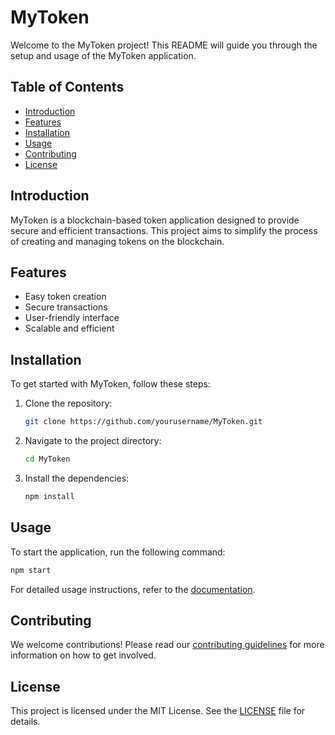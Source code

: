 # MyToken

Welcome to the MyToken project! This README will guide you through the setup and usage of the MyToken application.

## Table of Contents

- [Introduction](#introduction)
- [Features](#features)
- [Installation](#installation)
- [Usage](#usage)
- [Contributing](#contributing)
- [License](#license)

## Introduction

MyToken is a blockchain-based token application designed to provide secure and efficient transactions. This project aims to simplify the process of creating and managing tokens on the blockchain.

## Features

- Easy token creation
- Secure transactions
- User-friendly interface
- Scalable and efficient

## Installation

To get started with MyToken, follow these steps:

1. Clone the repository:
    ```bash
    git clone https://github.com/yourusername/MyToken.git
    ```
2. Navigate to the project directory:
    ```bash
    cd MyToken
    ```
3. Install the dependencies:
    ```bash
    npm install
    ```

## Usage

To start the application, run the following command:
```bash
npm start
```

For detailed usage instructions, refer to the [documentation](docs/USAGE.md).

## Contributing

We welcome contributions! Please read our [contributing guidelines](CONTRIBUTING.md) for more information on how to get involved.

## License

This project is licensed under the MIT License. See the [LICENSE](LICENSE) file for details.